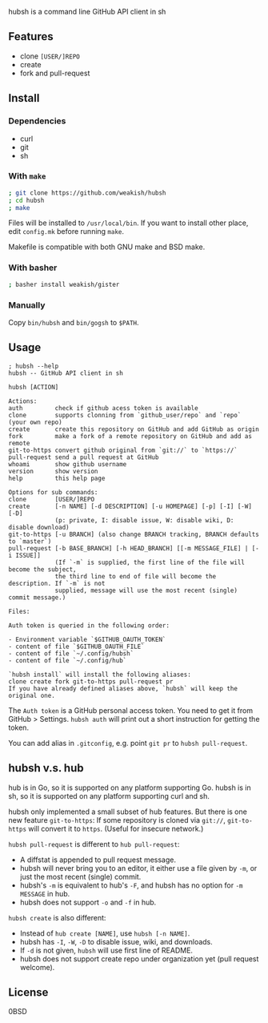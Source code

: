 hubsh is a command line GitHub API client in sh

Features
--------

- clone `[USER/]REPO`
- create
- fork and pull-request

Install
--------

### Dependencies

- curl
- git
- sh

### With `make`

```sh
; git clone https://github.com/weakish/hubsh
; cd hubsh
; make
```

Files will be installed to `/usr/local/bin`.
If you want to install other place, edit `config.mk` before running `make`.

Makefile is compatible with both GNU make and BSD make.

### With basher

```sh
; basher install weakish/gister
```

### Manually

Copy `bin/hubsh` and `bin/gogsh` to `$PATH`.

Usage
------

```
; hubsh --help
hubsh -- GitHub API client in sh

hubsh [ACTION]

Actions:
auth         check if github acess token is available
clone        supports clonning from `github_user/repo` and `repo` (your own repo)
create       create this repository on GitHub and add GitHub as origin
fork         make a fork of a remote repository on GitHub and add as remote
git-to-https convert github original from `git://` to `https://`
pull-request send a pull request at GitHub
whoami       show github username
version      show version
help         this help page

Options for sub commands:
clone        [USER/]REPO
create       [-n NAME] [-d DESCRIPTION] [-u HOMEPAGE] [-p] [-I] [-W] [-D]
             (p: private, I: disable issue, W: disable wiki, D: disable download)
git-to-https [-u BRANCH] (also change BRANCH tracking, BRANCH defaults to `master`)
pull-request [-b BASE_BRANCH] [-h HEAD_BRANCH] [[-m MESSAGE_FILE] | [-i ISSUE]]
             (If `-m` is supplied, the first line of the file will become the subject,
             the third line to end of file will become the description. If `-m` is not
             supplied, message will use the most recent (single) commit message.)

Files:

Auth token is queried in the following order:

- Environment variable `$GITHUB_OAUTH_TOKEN`
- content of file `$GITHUB_OAUTH_FILE`
- content of file `~/.config/hubsh`
- content of file `~/.config/hub`

`hubsh install` will install the following aliases:
clone create fork git-to-https pull-request pr
If you have already defined aliases above, `hubsh` will keep the original one.
```

The `Auth token` is a GitHub personal access token.
You need to get it from GitHub > Settings.
`hubsh auth` will print out a short instruction for getting the token.

You can add alias in `.gitconfig`, e.g. point `git pr` to `hubsh pull-request`.

hubsh v.s. hub
--------------

hub is in Go, so it is supported on any platform supporting Go.
hubsh is in sh, so it is supported on any platform supporting curl and sh.

hubsh only implemented a small subset of hub features.
But there is one new feature `git-to-https`:
If some repository is cloned via `git://`, `git-to-https` will convert it to `https`.
(Useful for insecure network.)

`hubsh pull-request` is different to `hub pull-request`:

- A diffstat is appended to pull request message.
- hubsh will never bring you to an editor,
  it either use a file given by `-m`, or just the most recent (single) commit.
- hubsh's `-m` is equivalent to hub's `-F`, and hubsh has no option for `-m MESSAGE` in hub.
- hubsh does not support `-o` and `-f` in hub.

`hubsh create` is also different:

- Instead of `hub create [NAME]`, use `hubsh [-n NAME]`.
- hubsh has `-I`, `-W`, `-D` to disable issue, wiki, and downloads.
- If `-d` is not given, `hubsh` will use first line of README.
- hubsh does not support create repo under organization yet (pull request welcome).

License
--------

0BSD
